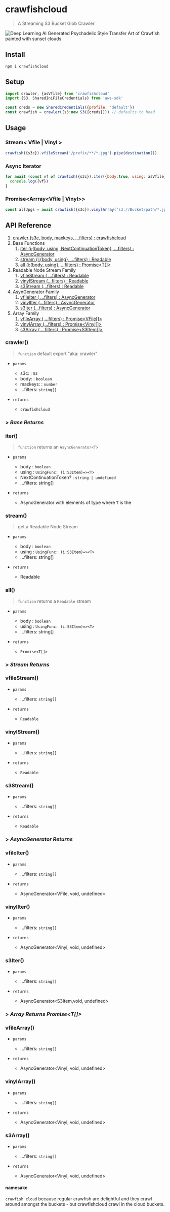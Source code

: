 # crawfishcloud

> A Streaming S3 Bucket Glob Crawler

![Deep Learning AI Generated Psychadelic Style Transfer Art of Crawfish painted with sunset clouds](/imgs/deepart2.jpg)

## Install

`npm i crawfishcloud`

## Setup

```js
import crawler, {asVfile} from 'crawfishcloud'
import {S3, SharedIniFileCredentials} from 'aws-sdk'

const creds = new SharedCredentials({profile: 'default'})
const crawfish = crawler({s3:new S3({creds})}) // defaults to head

```

## Usage

### Stream< Vfile | Vinyl >

```js
crawfish({s3c}).vfileStream('/prefix/**/*.jpg').pipe(destination())
```

### Async Iterator

```js
for await (const vf of crawfish({s3c}).iter({body:true, using: asVfile}, 's3://Bucket/path/*.jpg' )){
  console.log({vf})
}
```

### Promise<Arrray<Vfile | Vinyl>>

```js
const allJpgs = await crawfish({s3c}).vinylArray('s3://Bucket/path/*.jpg')
```

## API Reference 

1. [crawler (s3c, body, maxkeys, ...filters) : crawfishcloud](#crawler)
1. Base Functions
    1. [iter (i:{body, using, NextContinuationToken}, ...filters) : AsyncGenerator](#iter)
    1. [stream (i:{body, using}, ...filters) : Readable](#stream)
    1. [all (i:{body, using}, ...filters) : Promise<T[]>](#all)
1. Readable Node Stream Family
    1. [vfileStream ( ...filters) : Readable](#vfileStream)
    1. [vinylStream (...filters) : Readable](#vinylStream)
    1. [s3Stream (...filters) : Readable](#s3Stream)
1. AsynGenerator Family
    1. [vfileIter ( ...filters) : AsyncGenerator](#vfileIter)
    1. [vinylIter (...filters) : AsyncGenerator](#vinylIter)
    1. [s3Iter (...filters) : AsyncGenerator](#s3Iter)
1. Array Family
    1. [vfileArray ( ...filters) : Promise<VFile[]>](#vfileArray)
    1. [vinylArray (...filters) : Promise<Vinyl[]>](#vinylArray)
    1. [s3Array ( ...filters) : Promise<S3Item[]>](#s3Array)

### crawler()

> `function` default export "aka: crawler"

- `params`

  - s3c: : `S3`
  - body: : `boolean`
  - maxkeys: : `number`
  - ...filters: `string[]`

- `returns`
  - `crawfishcloud`


### > *Base Returns* 
### **iter()**

> `function` returns an `AsyncGenerator<T>`

-  `params`

    - body : `boolean`
    - using : `UsingFunc: (i:S3Item)=><T>`
    - NextContinuationToken? : `string | undefined`
    - ...filters: string[]

-  `returns`

    - AsyncGenerator with elements of type<T> where `T` is the 

### **stream()**

> get a Readable Node Stream

- `params`

  - body : `boolean`
  - using : `UsingFunc: (i:S3Item)=><T>`
  - ...filters: string[]

- `returns`

  - Readable


### **all()**

> `function` returns a `Readable` stream

-  `params`

    - body : `boolean`
    - using : `UsingFunc: (i:S3Item)=><T>`
    - ...filters: string[]

- `returns` 

  - `Promise<T[]>`



### > *Stream Returns* 

### **vfileStream()**

-  `params`

    - ...filters: `string[]`

- `returns`

  - `Readable`

### **vinylStream()**

-  `params`

    - ...filters: `string[]`

- `returns`

    - `Readable`

### **s3Stream()**

-  `params`

    - ...filters: `string[]`

-  `returns`

    - `Readable`


### > *AsyncGenerator Returns* 

### **vfileIter()**

-  `params`

    - ...filters: `string[]`

-  `returns`

    - AsyncGenerator<VFile, void, undefined>


### **vinylIter()**

-  `params`

    - ...filters: `string[]`

-  `returns`

    - AsyncGenerator<Vinyl, void, undefined>


### **s3Iter()**

-  `params`

    - ...filters: `string[]`

-  `returns`

    - AsyncGenerator<S3Item,void, undefined>



### > *Array Returns Promise<T[]>* 

### **vfileArray()**

-  `params`

    - ...filters: `string[]`

-  `returns`

    - AsyncGenerator<Vinyl, void, undefined>

### **vinylArray()**

-  `params`

    - ...filters: `string[]`

-  `returns`

    - AsyncGenerator<Vinyl, void, undefined>

### **s3Array()**

-  `params`

    - ...filters: `string[]`

-  `returns`

    - AsyncGenerator<Vinyl, void, undefined>


#### namesake
`crawfish cloud` because regular crawfish are delightful and they crawl around amongst the buckets - but crawfishcloud crawl in the cloud buckets.
